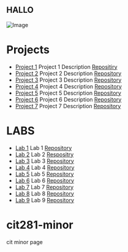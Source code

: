 ## HALLO
<img src = "https://images.unsplash.com/photo-1685988755140-263e9d8b2fb1?ixlib=rb-4.0.3&ixid=M3wxMjA3fDB8MHxwaG90by1wYWdlfHx8fGVufDB8fHx8fA%3D%3D&auto=format&fit=crop&w=1587&q=80" alt="Image" >

# Projects
+ [Project 1](https://madisenmeli.github.io/cit281-p1/) Project 1 Description [Repositiry](https://github.com/madisenmeli/cit281-p1)
+ [Project 2](https://madisenmeli.github.io/cit281-P2/) Project 2 Description [Repository](https://github.com/madisenmeli/cit281-P2)
+ [Project 3](url) Project 3 Description [Repository](https://github.com/madisenmeli/cit281-P3)
+ [Project 4](url) Project 4 Description [Repository](url)
+ [Project 5](url) Project 5 Description [Repository](url)
+ [Project 6](url) Project 6 Description [Repository](url)
+ [Project 7](url) Project 7 Description [Repository](url)

# LABS
+ [Lab 1](url) Lab 1 [Repository](url)
+ [Lab 2](url) Lab 2 [Respositry](url)
+ [Lab 3](url) Lab 3 [Repository](url)
+ [Lab 4](url) Lab 4 [Repository](url)
+ [Lab 5](url) Lab 5 [Repository](url)
+ [Lab 6](url) Lab 6 [Repository](url)
+ [Lab 7](url) Lab 7 [Repository](url)
+ [Lab 8](url) Lab 8 [Repository](url)
+ [Lab 9](url) Lab 9 [Repository](url)
# cit281-minor
cit minor page
